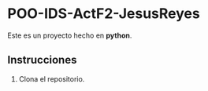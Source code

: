 # POO-IDS-ActF2-JesusReyes

Este es un proyecto hecho en **python**.

## Instrucciones
1. Clona el repositorio.

